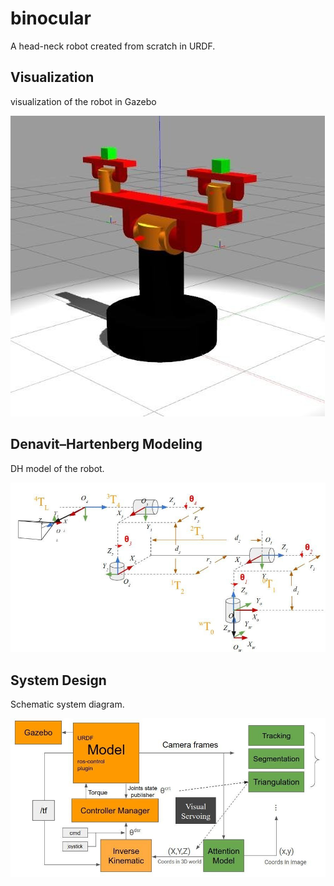 # binocular
A head-neck robot created from scratch in URDF.

## Visualization
visualization of the robot in Gazebo

![image](https://github.com/es6rc/binocular/blob/master/Demo/visualization.jpeg)

## Denavit–Hartenberg Modeling
DH model of the robot.

![image](https://github.com/es6rc/binocular/blob/master/Demo/DH_modelliing.jpeg)

## System Design
Schematic system diagram.

![image](https://github.com/es6rc/binocular/blob/master/Demo/systemDesign.jpeg)
